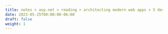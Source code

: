 ```yaml
---
title: notes > asp.net > reading > architecting modern web apps > 5 develop asp net core mvc apps
date: 2023-05-25T00:00:00-06:00
draft: false
weight: 1
---
```


